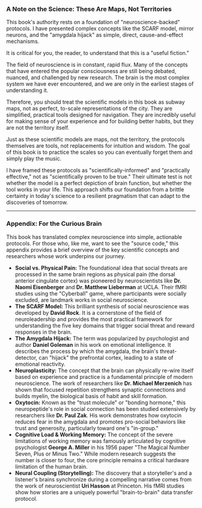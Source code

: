 ### **A Note on the Science: These Are Maps, Not Territories**

This book's authority rests on a foundation of "neuroscience-backed" protocols. I have presented complex concepts like the SCARF model, mirror neurons, and the "amygdala hijack" as simple, direct, cause-and-effect mechanisms.

It is critical for you, the reader, to understand that this is a "useful fiction."

The field of neuroscience is in constant, rapid flux. Many of the concepts that have entered the popular consciousness are still being debated, nuanced, and challenged by new research. The brain is the most complex system we have ever encountered, and we are only in the earliest stages of understanding it.

Therefore, you should treat the scientific models in this book as subway maps, not as perfect, to-scale representations of the city. They are simplified, practical tools designed for navigation. They are incredibly useful for making sense of your experience and for building better habits, but they are not the territory itself.

Just as these scientific models are maps, not the territory, the protocols themselves are tools, not replacements for intuition and wisdom. The goal of this book is to practice the scales so you can eventually forget them and simply play the music.

I have framed these protocols as "scientifically-informed" and "practically effective," not as "scientifically proven to be true." Their ultimate test is not whether the model is a perfect depiction of brain function, but whether the tool works in your life. This approach shifts our foundation from a brittle certainty in today's science to a resilient pragmatism that can adapt to the discoveries of tomorrow.

---

### **Appendix: For the Curious Brain**

This book has translated complex neuroscience into simple, actionable protocols. For those who, like me, want to see the "source code," this appendix provides a brief overview of the key scientific concepts and researchers whose work underpins our journey.

*   **Social vs. Physical Pain:** The foundational idea that social threats are processed in the same brain regions as physical pain (the dorsal anterior cingulate cortex) was pioneered by neuroscientists like **Dr. Naomi Eisenberger** and **Dr. Matthew Lieberman** at UCLA. Their fMRI studies using the "Cyberball" game, where participants were socially excluded, are landmark works in social neuroscience.
*   **The SCARF Model:** This brilliant synthesis of social neuroscience was developed by **David Rock**. It is a cornerstone of the field of neuroleadership and provides the most practical framework for understanding the five key domains that trigger social threat and reward responses in the brain.
*   **The Amygdala Hijack:** The term was popularized by psychologist and author **Daniel Goleman** in his work on emotional intelligence. It describes the process by which the amygdala, the brain's threat-detector, can "hijack" the prefrontal cortex, leading to a state of emotional reactivity.
*   **Neuroplasticity:** The concept that the brain can physically re-wire itself based on experience and practice is a fundamental principle of modern neuroscience. The work of researchers like **Dr. Michael Merzenich** has shown that focused repetition strengthens synaptic connections and builds myelin, the biological basis of habit and skill formation.
*   **Oxytocin:** Known as the "trust molecule" or "bonding hormone," this neuropeptide's role in social connection has been studied extensively by researchers like **Dr. Paul Zak**. His work demonstrates how oxytocin reduces fear in the amygdala and promotes pro-social behaviors like trust and generosity, particularly toward one's "in-group."
*   **Cognitive Load & Working Memory:** The concept of the severe limitations of working memory was famously articulated by cognitive psychologist **George A. Miller** in his 1956 paper "The Magical Number Seven, Plus or Minus Two." While modern research suggests the number is closer to four, the core principle remains a critical hardware limitation of the human brain.
*   **Neural Coupling (Storytelling):** The discovery that a storyteller's and a listener's brains synchronize during a compelling narrative comes from the work of neuroscientist **Uri Hasson** at Princeton. His fMRI studies show how stories are a uniquely powerful "brain-to-brain" data transfer protocol.
      